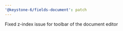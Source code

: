```yaml
---
'@keystone-6/fields-document': patch
---
```


Fixed z-index issue for toolbar of the document editor
